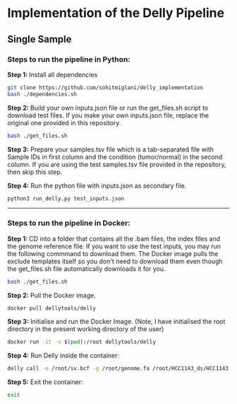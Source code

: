 # Implementation of the Delly Pipeline

## Single Sample
### Steps to run the pipeline in Python:

<b>Step 1:</b> Install all dependencies

```zsh
git clone https://github.com/sohitmiglani/delly_implementation
bash ./dependencies.sh
```

<b>Step 2:</b> Build your own inputs.json file or run the get_files.sh script to download test files. If you make your own inputs.json file, replace the original one provided in this repository.

```zsh
bash ./get_files.sh
```

<b>Step 3:</b> Prepare your samples.tsv file which is a tab-separated file with Sample IDs in first column and the condition (tumor/normal) in the second column. If you are using the test samples.tsv file provided in the repository, then skip this step.

<b>Step 4:</b> Run the python file with inputs.json as secondary file.

```python
python3 run_delly.py test_inputs.json
```

<hr/>

### Steps to run the pipeline in Docker:

<b>Step 1:</b> CD into a folder that contains all the .bam files, the index files and the genome reference file. If you want to use the test inputs, you may run the following commmand to download them. The Docker image pulls the exclude templates itself so you don't need to download them even though the get_files.sh file automatically downloads it for you.

```zsh
bash ./get_files.sh
```

<b>Step 2:</b> Pull the Docker image.
```zsh
docker pull dellytools/delly
```

<b>Step 3:</b> Initialise and run the Docker Image. (Note, I have initialised the root directory in the present working directory of the user)
```zsh
docker run -it -v $(pwd):/root dellytools/delly  
```

<b>Step 4:</b> Run Delly inside the container:

```zsh
delly call -o /root/sv.bcf -g /root/genome.fa /root/HCC1143_ds/HCC1143.bam /root/HCC1143_ds/HCC1143_BL.bam
```

<b>Step 5:</b> Exit the container:

```zsh
exit
```
